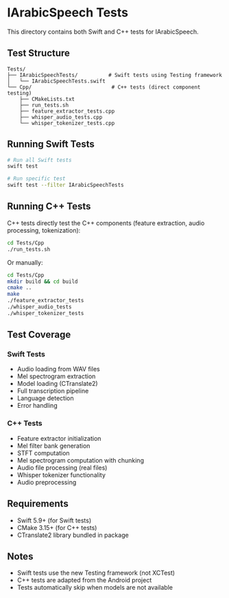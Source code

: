 # IArabicSpeech Tests

This directory contains both Swift and C++ tests for IArabicSpeech.

## Test Structure

```
Tests/
├── IArabicSpeechTests/          # Swift tests using Testing framework
│   └── IArabicSpeechTests.swift
└── Cpp/                          # C++ tests (direct component testing)
    ├── CMakeLists.txt
    ├── run_tests.sh
    ├── feature_extractor_tests.cpp
    ├── whisper_audio_tests.cpp
    └── whisper_tokenizer_tests.cpp
```

## Running Swift Tests

```bash
# Run all Swift tests
swift test

# Run specific test
swift test --filter IArabicSpeechTests
```

## Running C++ Tests

C++ tests directly test the C++ components (feature extraction, audio processing, tokenization):

```bash
cd Tests/Cpp
./run_tests.sh
```

Or manually:

```bash
cd Tests/Cpp
mkdir build && cd build
cmake ..
make
./feature_extractor_tests
./whisper_audio_tests
./whisper_tokenizer_tests
```

## Test Coverage

### Swift Tests
- Audio loading from WAV files
- Mel spectrogram extraction
- Model loading (CTranslate2)
- Full transcription pipeline
- Language detection
- Error handling

### C++ Tests
- Feature extractor initialization
- Mel filter bank generation
- STFT computation
- Mel spectrogram computation with chunking
- Audio file processing (real files)
- Whisper tokenizer functionality
- Audio preprocessing

## Requirements

- Swift 5.9+ (for Swift tests)
- CMake 3.15+ (for C++ tests)
- CTranslate2 library bundled in package

## Notes

- Swift tests use the new Testing framework (not XCTest)
- C++ tests are adapted from the Android project
- Tests automatically skip when models are not available
